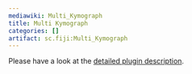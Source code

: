 ```yaml
---
mediawiki: Multi_Kymograph
title: Multi Kymograph
categories: []
artifact: sc.fiji:Multi_Kymograph
---
```


Please have a look at the [detailed plugin description](http://www.embl.de/eamnet/html/body_kymograph.html).


